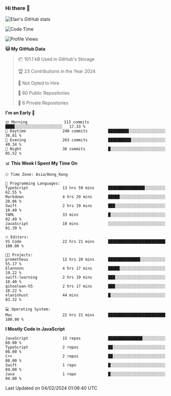 ### Hi there 👋

![Elan's GitHub stats](https://github-readme-stats.vercel.app/api?username=elaninhust&rank_icon=github)

<!--START_SECTION:waka-->
![Code Time](http://img.shields.io/badge/Code%20Time-22%20hrs%2021%20mins-blue)

![Profile Views](http://img.shields.io/badge/Profile%20Views-62-blue)

**🐱 My GitHub Data** 

> 📦 101.1 kB Used in GitHub's Storage 
 > 
> 🏆 23 Contributions in the Year 2024
 > 
> 🚫 Not Opted to Hire
 > 
> 📜 60 Public Repositories 
 > 
> 🔑 6 Private Repositories 
 > 
**I'm an Early 🐤** 

```text
🌞 Morning                113 commits         ████░░░░░░░░░░░░░░░░░░░░░   17.33 % 
🌆 Daytime                240 commits         █████████░░░░░░░░░░░░░░░░   36.81 % 
🌃 Evening                263 commits         ██████████░░░░░░░░░░░░░░░   40.34 % 
🌙 Night                  36 commits          █░░░░░░░░░░░░░░░░░░░░░░░░   05.52 % 
```


📊 **This Week I Spent My Time On** 

```text
🕑︎ Time Zone: Asia/Hong_Kong

💬 Programming Languages: 
TypeScript               13 hrs 59 mins      ████████████████░░░░░░░░░   62.55 % 
Markdown                 4 hrs 29 mins       █████░░░░░░░░░░░░░░░░░░░░   20.06 % 
Swift                    2 hrs 19 mins       ███░░░░░░░░░░░░░░░░░░░░░░   10.40 % 
YAML                     33 mins             █░░░░░░░░░░░░░░░░░░░░░░░░   02.49 % 
JavaScript               18 mins             ░░░░░░░░░░░░░░░░░░░░░░░░░   01.39 % 

🔥 Editors: 
VS Code                  22 hrs 21 mins      █████████████████████████   100.00 % 

🐱‍💻 Projects: 
prometheus               12 hrs 20 mins      ██████████████░░░░░░░░░░░   55.17 % 
Elannnnn                 4 hrs 17 mins       █████░░░░░░░░░░░░░░░░░░░░   19.22 % 
swift-learning           2 hrs 19 mins       ███░░░░░░░░░░░░░░░░░░░░░░   10.40 % 
qihooloan-h5             2 hrs 17 mins       ███░░░░░░░░░░░░░░░░░░░░░░   10.22 % 
elaninhust               44 mins             █░░░░░░░░░░░░░░░░░░░░░░░░   03.32 % 

💻 Operating System: 
Mac                      22 hrs 21 mins      █████████████████████████   100.00 % 
```

**I Mostly Code in JavaScript** 

```text
JavaScript               15 repos            ███████████████░░░░░░░░░░   60.00 % 
TypeScript               2 repos             ██░░░░░░░░░░░░░░░░░░░░░░░   08.00 % 
C++                      2 repos             ██░░░░░░░░░░░░░░░░░░░░░░░   08.00 % 
Swift                    1 repo              █░░░░░░░░░░░░░░░░░░░░░░░░   04.00 % 
Java                     1 repo              █░░░░░░░░░░░░░░░░░░░░░░░░   04.00 % 
```




 Last Updated on 04/02/2024 01:06:40 UTC
<!--END_SECTION:waka-->
